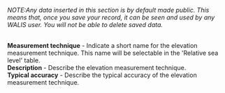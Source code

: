 *NOTE:Any data inserted in this section is by default made public. This means that, once you save your record, it can be seen and used by any WALIS user. You will not be able to delete saved data.*</br></br>

**Measurement technique** - Indicate a short name for the elevation measurement technique. This name will be selectable in the 'Relative sea level' table.</br>
**Description** - Describe the elevation measurement technique.</br>
**Typical accuracy** - Describe the typical accuracy of the elevation measurement technique.</br></br>